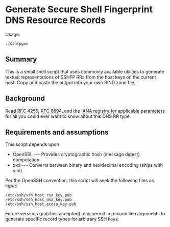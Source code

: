 Generate Secure Shell Fingerprint DNS Resource Records
======================================================

Usage:

    ./sshfpgen

## Summary

This is a small shell script that uses commonly available utilities
to generate textual representations of SSHFP RRs from the host keys
on the current host. Copy and paste the output into your own BIND
zone file.

## Background

Read [RFC 4255](https://tools.ietf.org/html/rfc4255 "Using DNS to Securely Publish SSH Key Fingerprints"),
[RFC 6594](https://tools.ietf.org/html/rfc6594 "Use of the SHA-256 Algorithm with RSA, DSA, and ECDSA in SSHFP Resource Records"),
and the [IANA registry for applicable parameters](https://www.iana.org/assignments/dns-sshfp-rr-parameters/dns-sshfp-rr-parameters.xhtml "DNS SSHFP Resource Record Parameters")
for all you could ever want to know about this DNS RR type.

## Requirements and assumptions

This script depends upon

*   OpenSSL --- Provides cryptographic hash (message digest) computation
*   xxd --- Converts between binary and hexidecimal encoding (ships with vim)

Per the OpenSSH convention, this script will seek the following files as input:

    /etc/ssh/ssh_host_rsa_key.pub
    /etc/ssh/ssh_host_dsa_key.pub
    /etc/ssh/ssh_host_ecdsa_key.pub

Future versions (patches accepted) may permit command line arguments to generate
specific record types for arbitrary SSH keys.
